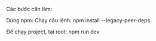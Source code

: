 Các bước cần làm:

Dùng npm:
Chạy câu lệnh: npm install --legacy-peer-deps

Để chạy project, tại root: npm run dev
